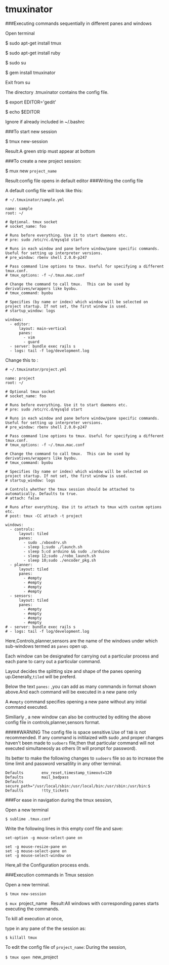 # tmuxinator
###Executing commands sequentially in different panes and windows

Open terminal

$ sudo apt-get install tmux

$ sudo apt-get install ruby

$ sudo su

$ gem install tmuxinator

Exit from su

The directory .tmuxinator contains the config file.

$ export EDITOR='gedit'

$ echo $EDITOR

Ignore if already included in ~/.bashrc

###To start new session

$ tmux new-session

Result:A green strip must appear at bottom

###To create a new project session:

$ mux new `project_name`

Result:config file opens in default editor 
###Writing the config file

A default config file will look like this:

```
# ~/.tmuxinator/sample.yml

name: sample
root: ~/

# Optional. tmux socket
# socket_name: foo

# Runs before everything. Use it to start daemons etc.
# pre: sudo /etc/rc.d/mysqld start

# Runs in each window and pane before window/pane specific commands. Useful for setting up interpreter versions.
# pre_window: rbenv shell 2.0.0-p247

# Pass command line options to tmux. Useful for specifying a different tmux.conf.
# tmux_options: -f ~/.tmux.mac.conf

# Change the command to call tmux.  This can be used by derivatives/wrappers like byobu.
# tmux_command: byobu

# Specifies (by name or index) which window will be selected on project startup. If not set, the first window is used.
# startup_window: logs

windows:
  - editor:
      layout: main-vertical
      panes:
        - vim
        - guard
  - server: bundle exec rails s
  - logs: tail -f log/development.log
```

Change this to :

```
# ~/.tmuxinator/project.yml

name: project
root: ~/

# Optional tmux socket
# socket_name: foo

# Runs before everything. Use it to start daemons etc.
# pre: sudo /etc/rc.d/mysqld start

# Runs in each window and pane before window/pane specific commands. Useful for setting up interpreter versions.
# pre_window: rbenv shell 2.0.0-p247

# Pass command line options to tmux. Useful for specifying a different tmux.conf.
# tmux_options: -f ~/.tmux.mac.conf

# Change the command to call tmux.  This can be used by derivatives/wrappers like byobu.
# tmux_command: byobu

# Specifies (by name or index) which window will be selected on project startup. If not set, the first window is used.
# startup_window: logs

# Controls whether the tmux session should be attached to automatically. Defaults to true.
# attach: false

# Runs after everything. Use it to attach to tmux with custom options etc.
# post: tmux -CC attach -t project

windows:
  - controls:
      layout: tiled
      panes:
        - sudo ./xboxdrv.sh
        - sleep 1;sudo ./launch.sh
        - sleep 5;cd arduino && sudo ./arduino
        - sleep 12;sudo ./robo_launch.sh
        - sleep 10;sudo ./encoder_pkg.sh
  - planner:
      layout: tiled
      panes:
        - #empty
        - #empty
        - #empty
        - #empty
  - sensors:
      layout: tiled
      panes:
        - #empty
        - #empty
        - #empty
        - #empty
# - server: bundle exec rails s
# - logs: tail -f log/development.log
```

Here,Controls,planner,sensors are the name of the windows under which sub-windows termed as `panes` open up.

Each window can be designated for carrying out a particular process and each pane to carry out a particular command.

Layout decides the splitting size and shape of the panes opening up.Generally,`tiled` will be preferd.

Below the text `panes:` ,you can add as many commands in format shown above.And each command will be executed in a new pane only

A `#empty` command specifies opening a new pane without any initial command executed.

Similiarly , a new window can also be contructed by editing the above config file in controls,planner,sensors format.

#####WARNING
The config file is space sensitive.Use of `TAB` is not recommended.
If any command is initilaized with sudo ,and proper changes haven't been made to `sudoers` file,then that particular command will not executed simultaneosly as others (It will prompt for password).

Its better to make the following changes to `sudoers` file so as to increase the time limit and password versatility in any other terminal.

```
Defaults        env_reset,timestamp_timeout=120
Defaults        mail_badpass
Defaults        secure_path="/usr/local/sbin:/usr/local/bin:/usr/sbin:/usr/bin:$
Defaults        !tty_tickets
```

###For ease in navigation during the tmux session,

Open a new terminal

`$ sublime .tmux.conf `

Write the following lines in this empty conf file and save:

```
set-option -g mouse-select-pane on

set -g mouse-resize-pane on
set -g mouse-select-pane on
set -g mouse-select-window on
```
Here,all the Configuration process ends.

###Execution commands in Tmux session

Open a new terminal.

`$ tmux new-session`

`$ mux `project_name` `
Result:All windows with corresponding panes starts executing the commands.

To kill all execution at once,

type in any pane of the the session as:

`$ killall tmux`

To edit the config file of `project_name`:
During the session,

`$ tmux open `new_project` `



